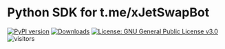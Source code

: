 # Python SDK for t.me/xJetSwapBot
[![PyPI version](https://badge.fury.io/py/xjet.svg)](https://badge.fury.io/py/xjet)
[![Downloads](https://pepy.tech/badge/xjet/month)](https://pepy.tech/project/xjet/month)
[![License: GNU General Public License v3.0](https://img.shields.io/badge/License-GPLv3-blue.svg)](https://opensource.org/licenses/GPL-3.0)
![visitors](https://visitor-badge.glitch.me/badge?page_id=xjetlabs.python_sdk.readme&left_color=gray&right_color=blue)
